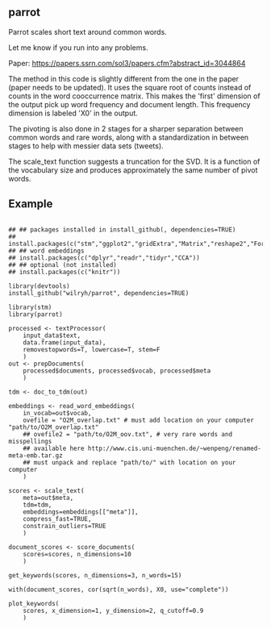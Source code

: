 ## parrot

Parrot scales short text around common words.

Let me know if you run into any problems.

Paper: https://papers.ssrn.com/sol3/papers.cfm?abstract_id=3044864

The method in this code is slightly different from the one in the paper (paper needs to be updated). It uses the square root of counts instead of counts in the word cooccurrence matrix. This makes the 'first' dimension of the output pick up word frequency and document length. This frequency dimension is labeled 'X0' in the output.

The pivoting is also done in 2 stages for a sharper separation between common words and rare words, along with a standardization in between stages to help with messier data sets (tweets).

The scale_text function suggests a truncation for the SVD. It is a function of the vocabulary size and produces approximately the same number of pivot words.

## Example



```{r example}

## ## packages installed in install_github(, dependencies=TRUE)
## install.packages(c("stm","ggplot2","gridExtra","Matrix","reshape2","ForeCA","devtools","magrittr","RSpectra"))
## ## word embeddings
## install.packages(c("dplyr","readr","tidyr","CCA"))
## ## optional (not installed)
## install.packages(c("knitr"))

library(devtools)
install_github("wilryh/parrot", dependencies=TRUE)

library(stm)
library(parrot)

processed <- textProcessor(
    input_data$text,
    data.frame(input_data),
    removestopwords=T, lowercase=T, stem=F
    )
out <- prepDocuments(
    processed$documents, processed$vocab, processed$meta
    )

tdm <- doc_to_tdm(out)

embeddings <- read_word_embeddings(
    in_vocab=out$vocab,
    ovefile = "O2M_overlap.txt" # must add location on your computer "path/to/O2M_overlap.txt"
    ## ovefile2 = "path/to/O2M_oov.txt", # very rare words and misspellings
    ## available here http://www.cis.uni-muenchen.de/~wenpeng/renamed-meta-emb.tar.gz
    ## must unpack and replace "path/to/" with location on your computer
    )

scores <- scale_text(
    meta=out$meta,
    tdm=tdm,
    embeddings=embeddings[["meta"]],
    compress_fast=TRUE,
    constrain_outliers=TRUE
    )

document_scores <- score_documents(
    scores=scores, n_dimensions=10
    )

get_keywords(scores, n_dimensions=3, n_words=15)

with(document_scores, cor(sqrt(n_words), X0, use="complete"))

plot_keywords(
    scores, x_dimension=1, y_dimension=2, q_cutoff=0.9
    )
```
